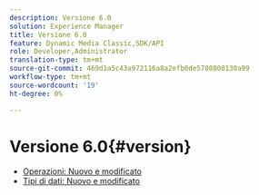 ```yaml
---
description: Versione 6.0
solution: Experience Manager
title: Versione 6.0
feature: Dynamic Media Classic,SDK/API
role: Developer,Administrator
translation-type: tm+mt
source-git-commit: 469d1a5c43a972116a8a2efb0de5708800130a99
workflow-type: tm+mt
source-wordcount: '19'
ht-degree: 0%

---
```



# Versione 6.0{#version}

* [Operazioni: Nuovo e modificato](r-6-operations.md)
* [Tipi di dati: Nuovo e modificato](r-6-types.md)
